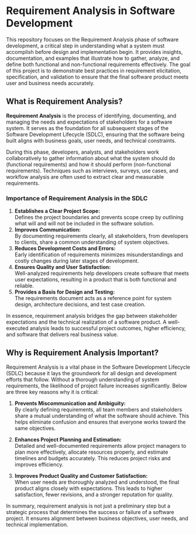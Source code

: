 # Requirement Analysis in Software Development

This repository focuses on the Requirement Analysis phase of software development, a critical step in understanding what a system must accomplish before design and implementation begin.
It provides insights, documentation, and examples that illustrate how to gather, analyze, and define both functional and non-functional requirements effectively.
The goal of this project is to demonstrate best practices in requirement elicitation, specification, and validation to ensure that the final software product meets user and business needs accurately.

## What is Requirement Analysis?

**Requirement Analysis** is the process of identifying, documenting, and managing the needs and expectations of stakeholders for a software system. It serves as the foundation for all subsequent stages of the Software Development Lifecycle (SDLC), ensuring that the software being built aligns with business goals, user needs, and technical constraints.

During this phase, developers, analysts, and stakeholders work collaboratively to gather information about what the system should do (functional requirements) and how it should perform (non-functional requirements). Techniques such as interviews, surveys, use cases, and workflow analysis are often used to extract clear and measurable requirements.

### Importance of Requirement Analysis in the SDLC

1. **Establishes a Clear Project Scope:**  
   Defines the project boundaries and prevents scope creep by outlining what will and will not be included in the software solution.
2. **Improves Communication:**  
   By documenting requirements clearly, all stakeholders, from developers to clients, share a common understanding of system objectives.
3. **Reduces Development Costs and Errors:**  
   Early identification of requirements minimizes misunderstandings and costly changes during later stages of development.
4. **Ensures Quality and User Satisfaction:**  
   Well-analyzed requirements help developers create software that meets user expectations, resulting in a product that is both functional and reliable.
5. **Provides a Basis for Design and Testing:**  
   The requirements document acts as a reference point for system design, architecture decisions, and test case creation.

In essence, requirement analysis bridges the gap between stakeholder expectations and the technical realization of a software product. A well-executed analysis leads to successful project outcomes, higher efficiency, and software that delivers real business value.

## Why is Requirement Analysis Important?

Requirement Analysis is a vital phase in the Software Development Lifecycle (SDLC) because it lays the groundwork for all design and development efforts that follow. Without a thorough understanding of system requirements, the likelihood of project failure increases significantly. Below are three key reasons why it is critical:

1. **Prevents Miscommunication and Ambiguity:**  
   By clearly defining requirements, all team members and stakeholders share a mutual understanding of what the software should achieve. This helps eliminate confusion and ensures that everyone works toward the same objectives.

2. **Enhances Project Planning and Estimation:**  
   Detailed and well-documented requirements allow project managers to plan more effectively, allocate resources properly, and estimate timelines and budgets accurately. This reduces project risks and improves efficiency.

3. **Improves Product Quality and Customer Satisfaction:**  
   When user needs are thoroughly analyzed and understood, the final product aligns closely with expectations. This leads to higher satisfaction, fewer revisions, and a stronger reputation for quality.

In summary, requirement analysis is not just a preliminary step but a strategic process that determines the success or failure of a software project. It ensures alignment between business objectives, user needs, and technical implementation.

